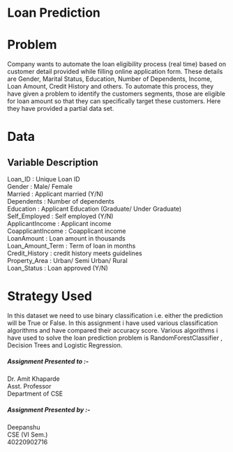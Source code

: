 # Loan Prediction

# Problem
Company wants to automate the loan eligibility process (real time) based on customer detail provided while filling online application form. These details are Gender, Marital Status, Education, Number of Dependents, Income, Loan Amount, Credit History and others. To automate this process, they have given a problem to identify the customers segments, those are eligible for loan amount so that they can specifically target these customers. Here they have provided a partial data set.

# Data

## Variable                    Description

Loan_ID            :         Unique Loan ID</br>
Gender             :         Male/ Female</br>
Married            :         Applicant married (Y/N)</br>
Dependents         :         Number of dependents</br>
Education          :         Applicant Education (Graduate/ Under Graduate)</br>
Self_Employed      :         Self employed (Y/N)</br>
ApplicantIncome    :         Applicant income</br>
CoapplicantIncome  :         Coapplicant income</br>
LoanAmount         :         Loan amount in thousands</br>
Loan_Amount_Term   :         Term of loan in months</br>
Credit_History     :         credit history meets guidelines</br>
Property_Area      :         Urban/ Semi Urban/ Rural</br>
Loan_Status        :         Loan approved (Y/N)

# Strategy Used
In this dataset we need to use binary classification i.e. either the prediction will be True or False. In this assignment i have used various classification algorithms and have compared their accuracy score. Various algorithms i have used to solve the loan prediction problem is RandomForestClassifier , Decision Trees and Logistic Regression.

##### Assignment Presented to :- 
Dr. Amit Khaparde <br>
Asst. Professor <br>
Department of CSE


##### Assignment Presented by :-
Deepanshu <br>
CSE (VI Sem.) <br>
40220902716

